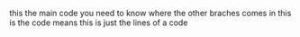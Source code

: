 this the main code
you need to know where the other braches comes in
this is the code
means this is just the lines of a code
